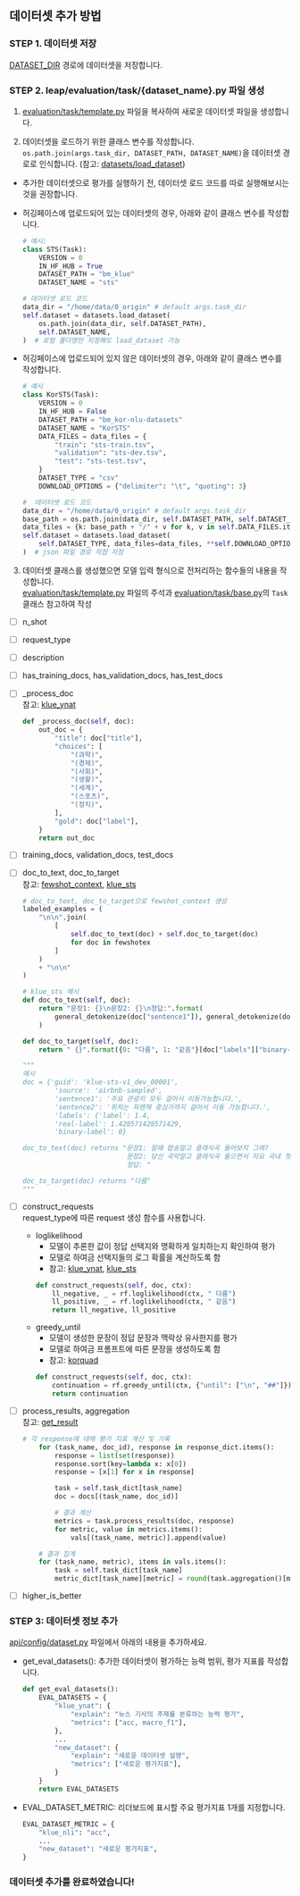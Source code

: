 ## 데이터셋 추가 방법

### STEP 1. 데이터셋 저장
[DATASET_DIR](api/config/path.py) 경로에 데이터셋을 저장합니다. 

### STEP 2. leap/evaluation/task/{dataset_name}.py 파일 생성
1. [evaluation/task/template.py](evaluation/task/template.py) 파일을 복사하여 새로운 데이터셋 파일을 생성합니다.<br>

2. 데이터셋을 로드하기 위한 클래스 변수를 작성합니다. <br>
`os.path.join(args.task_dir, DATASET_PATH, DATASET_NAME)`을 데이터셋 경로로 인식합니다. (참고: [datasets/load_dataset](https://huggingface.co/docs/datasets/loading))
- 추가한 데이터셋으로 평가를 실행하기 전, 데이터셋 로드 코드를 따로 실행해보시는 것을 권장합니다. 
- 허깅페이스에 업로드되어 있는 데이터셋의 경우, 아래와 같이 클래스 변수를 작성합니다.
    ```python
    # 예시: 
    class STS(Task):
        VERSION = 0
        IN_HF_HUB = True
        DATASET_PATH = "bm_klue"
        DATASET_NAME = "sts"

    # 데이터셋 로드 코드
    data_dir = "/home/data/0_origin" # default args.task_dir 
    self.dataset = datasets.load_dataset(
        os.path.join(data_dir, self.DATASET_PATH),
        self.DATASET_NAME,
    )  # 로컬 폴더명만 지정해도 load_dataset 가능
    ```
- 허깅페이스에 업로드되어 있지 않은 데이터셋의 경우, 아래와 같이 클래스 변수를 작성합니다.
    
    ```python
    # 예시
    class KorSTS(Task):
        VERSION = 0
        IN_HF_HUB = False
        DATASET_PATH = "bm_kor-nlu-datasets"
        DATASET_NAME = "KorSTS"
        DATA_FILES = data_files = {
            "train": "sts-train.tsv",
            "validation": "sts-dev.tsv",
            "test": "sts-test.tsv",
        }
        DATASET_TYPE = "csv"
        DOWNLOAD_OPTIONS = {"delimiter": "\t", "quoting": 3}

    #  데이터셋 로드 코드
    data_dir = "/home/data/0_origin" # default args.task_dir 
    base_path = os.path.join(data_dir, self.DATASET_PATH, self.DATASET_NAME)
    data_files = {k: base_path + "/" + v for k, v in self.DATA_FILES.items()}
    self.dataset = datasets.load_dataset(
        self.DATASET_TYPE, data_files=data_files, **self.DOWNLOAD_OPTIONS
    )  # json 파일 경로 직접 지정

    ```
3. 데이터셋 클래스를 생성했으면 모델 입력 형식으로 전처리하는 함수들의 내용을 작성합니다.  <br>
[evaluation/task/template.py](evaluation/task/template.py) 파일의 주석과 [evaluation/task/base.py](evaluation/task/base.py)의 `Task` 클래스 참고하여 작성 
- [ ] n_shot
- [ ] request_type
- [ ] description
- [ ] has_training_docs, has_validation_docs, has_test_docs
- [ ] _process_doc <br>
    참고: [klue_ynat](evaluation/task/klue.py)
    ```python
    def _process_doc(self, doc):
        out_doc = {
            "title": doc["title"],
            "choices": [
                "(과학)",
                "(경제)",
                "(사회)",
                "(생활)",
                "(세계)",
                "(스포츠)",
                "(정치)",
            ],
            "gold": doc["label"],
        }
        return out_doc
    ```
- [ ] training_docs, validation_docs, test_docs
- [ ] doc_to_text, doc_to_target <br>
참고: [fewshot_context](evaluation/task/base.py), [klue_sts](evaluation/task/klue.py)
    ```python 
    # doc_to_text, doc_to_target으로 fewshot_context 생성 
    labeled_examples = (
        "\n\n".join(
            [
                self.doc_to_text(doc) + self.doc_to_target(doc)
                for doc in fewshotex
            ]
        )
        + "\n\n"
    )

    # klue_sts 예시
    def doc_to_text(self, doc):
        return "문장1: {}\n문장2: {}\n정답:".format(
            general_detokenize(doc["sentence1"]), general_detokenize(doc["sentence2"])
        )

    def doc_to_target(self, doc):
        return " {}".format({0: "다름", 1: "같음"}[doc["labels"]["binary-label"]])

    """
    예시
    doc = {'guid': 'klue-sts-v1_dev_00001',
            'source': 'airbnb-sampled',
            'sentence1': '주요 관광지 모두 걸어서 이동가능합니다.',
            'sentence2': '위치는 피렌체 중심가까지 걸어서 이동 가능합니다.',
            'labels': {'label': 1.4,
            'real-label': 1.428571428571429,
            'binary-label': 0}

    doc_to_text(doc) returns "문장1: 잘때 팝송말고 클래식곡 들어보지 그래?
                              문장2: 당신 국악말고 클래식곡 들으면서 자요 국내 첫 출시
                              정답: "

    doc_to_target(doc) returns "다름"
    """
    ```
- [ ] construct_requests<br>
  request_type에 따른 request 생성 함수를 사용합니다. 
  - loglikelihood
    - 모델이 추론한 값이 정답 선택지와 명확하게 일치하는지 확인하여 평가
    - 모델로 하여금 선택지들의 로그 확률을 계산하도록 함
    - 참고: [klue_ynat](evaluation/task/klue.py), [klue_sts](evaluation/task/klue.py)
    ```python
    def construct_requests(self, doc, ctx):
        ll_negative, _ = rf.loglikelihood(ctx, " 다름")
        ll_positive, _ = rf.loglikelihood(ctx, " 같음")
        return ll_negative, ll_positive
    ```
  - greedy_until
    - 모델이 생성한 문장이 정답 문장과 맥락상 유사한지를 평가
    - 모델로 하여금 프롬프트에 따른 문장을 생성하도록 함 
    - 참고: [korquad](evaluation/task/korquad.py)
    ```python
    def construct_requests(self, doc, ctx):
        continuation = rf.greedy_until(ctx, {"until": ["\n", "##"]})
        return continuation
    ```
- [ ] process_results, aggregation<br>
    참고: [get_result](evaluation/eval/evaluator.py)
    ```python
    # 각 response에 대해 평가 지표 계산 및 기록
        for (task_name, doc_id), response in response_dict.items():
            response = list(set(response))
            response.sort(key=lambda x: x[0])
            response = [x[1] for x in response]

            task = self.task_dict[task_name]
            doc = docs[(task_name, doc_id)]

            # 결과 계산
            metrics = task.process_results(doc, response)
            for metric, value in metrics.items():
                vals[(task_name, metric)].append(value)

        # 결과 집계
        for (task_name, metric), items in vals.items():
            task = self.task_dict[task_name]
            metric_dict[task_name][metric] = round(task.aggregation()[metric](items), 4)
    ```
- [ ] higher_is_better


### STEP 3: 데이터셋 정보 추가 
[api/config/dataset.py](api/config/dataset.py) 파일에서 아래의 내용을 추가하세요.
- get_eval_datasets(): 추가한 데이터셋이 평가하는 능력 범위, 평가 지표를 작성합니다. 
    ```python
    def get_eval_datasets():
        EVAL_DATASETS = {
            "klue_ynat": {
                "explain": "뉴스 기사의 주제를 분류하는 능력 평가",
                "metrics": ["acc, macro_f1"],
            },
            ...
            "new_dataset": {
                "explain": "새로운 데이터셋 설명",
                "metrics": ["새로운 평가지표"],
            }
        }
        return EVAL_DATASETS
    ```
- EVAL_DATASET_METRIC: 리더보드에 표시할 주요 평가지표 1개를 지정합니다. 
    ```python
    EVAL_DATASET_METRIC = {
        "klue_nli": "acc",
        ...
        "new_dataset": "새로운 평가지표",
    }
    ```

### 데이터셋 추가를 완료하였습니다!